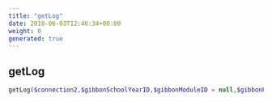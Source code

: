 ```yaml
---
title: "getLog"
date: 2018-06-03T12:46:34+00:00
weight: 0
generated: true
---
```


## getLog



```php
getLog($connection2,$gibbonSchoolYearID,$gibbonModuleID = null,$gibbonPersonID = null,$title = null,$startDate = null,$endDate = null,$ip = null,$array = null )
```





